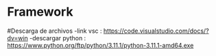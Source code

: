 # Framework
#Descarga de archivos 
-link vsc : https://code.visualstudio.com/docs/?dv=win
-descargar python : https://www.python.org/ftp/python/3.11.1/python-3.11.1-amd64.exe

